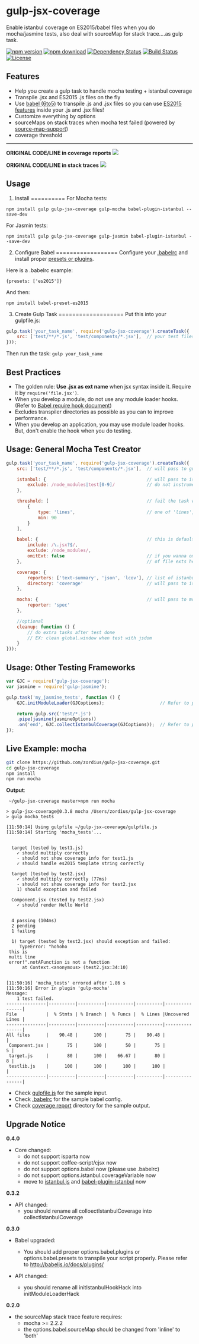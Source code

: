 gulp-jsx-coverage
=================

Enable istanbul coverage on ES2015/babel files when you do mocha/jasmine tests, also deal with sourceMap for stack trace....as gulp task.

[![npm version](https://img.shields.io/npm/v/gulp-jsx-coverage.svg)](https://www.npmjs.org/package/gulp-jsx-coverage) [![npm download](https://img.shields.io/npm/dm/gulp-jsx-coverage.svg)](https://www.npmjs.org/package/gulp-jsx-coverage) [![Dependency Status](https://david-dm.org/zordius/gulp-jsx-coverage.svg)](https://david-dm.org/zordius/gulp-jsx-coverage) [![Build Status](https://travis-ci.org/zordius/gulp-jsx-coverage.svg?branch=master)](https://travis-ci.org/zordius/gulp-jsx-coverage) [![License](https://img.shields.io/badge/license-MIT-green.svg)](LICENSE.txt)

Features
--------

* Help you create a gulp task to handle mocha testing + istanbul coverage
* Transpile .jsx and ES2015 .js files on the fly
* Use <a href="https://github.com/babel/babel">babel (6to5)</a> to transpile .js and .jsx files so you can use <a href="http://babeljs.io/docs/learn-es2015/">ES2015 features</a> inside your .js and .jsx files!
* Customize everything by options
* sourceMaps on stack traces when mocha test failed (powered by <a href="https://github.com/evanw/node-source-map-support">source-map-support</a>)
* coverage threshold

---

**ORIGINAL CODE/LINE in coverage reports**
<img src="demo1.png" />

**ORIGINAL CODE/LINE in stack traces**
<img src="demo2.jpg" />

Usage
-----

1. Install
==========
For Mocha tests:
```
npm install gulp gulp-jsx-coverage gulp-mocha babel-plugin-istanbul --save-dev
```

For Jasmin tests:
```
npm install gulp gulp-jsx-coverage gulp-jasmin babel-plugin-istanbul --save-dev
```

2. Configure Babel
==================
Configure your <a href="https://babeljs.io/docs/usage/babelrc/">.babelrc</a> and install proper <a href="https://babeljs.io/docs/plugins/">presets or plugins</a>.

Here is a .babelrc example:
```
{presets: ['es2015']}
```
And then:
```
npm install babel-preset-es2015
```

3. Create Gulp Task
===================
Put this into your gulpfile.js:
```javascript
gulp.task('your_task_name', require('gulp-jsx-coverage').createTask({
    src: ['test/**/*.js', 'test/components/*.jsx'],  // your test files
}));
```

Then run the task: `gulp your_task_name`

Best Practices
--------------

* The golden rule: **Use .jsx as ext name** when jsx syntax inside it. Require it by `require('file.jsx')`.
* When you develop a module, do not use any module loader hooks. (Refer to <a href="https://babeljs.io/docs/usage/require/">Babel require hook document</a>)
* Excludes transpiler directories as possible as you can to improve performance.
* When you develop an application, you may use module loader hooks. But, don't enable the hook when you do testing.

Usage: General Mocha Test Creator
---------------------------------

```javascript
gulp.task('your_task_name', require('gulp-jsx-coverage').createTask({
    src: ['test/**/*.js', 'test/components/*.jsx'],  // will pass to gulp.src as mocha tests

    istanbul: {                                      // will pass to istanbul, this is default setting
        exclude: /node_modules|test[0-9]/            // do not instrument these files
    },

    threshold: [                                     // fail the task when coverage lower than one of this array
        {
            type: 'lines',                           // one of 'lines', 'statements', 'functions', 'banches'
            min: 90
        }
    ],

    babel: {                                         // this is default setting
        include: /\.jsx?$/,
        exclude: /node_modules/,
        omitExt: false                               // if you wanna omit file ext when require(), put an array
    },                                               // of file exts here. Ex: ['.jsx', '.es6'] (NOT RECOMMENDED)

    coverage: {
        reporters: ['text-summary', 'json', 'lcov'], // list of istanbul reporters
        directory: 'coverage'                        // will pass to istanbul reporters
    },

    mocha: {                                         // will pass to mocha
        reporter: 'spec'
    },

    //optional
    cleanup: function () {
        // do extra tasks after test done
        // EX: clean global.window when test with jsdom
    }
}));
```

Usage: Other Testing Frameworks
-------------------------------
```javascript
var GJC = require('gulp-jsx-coverage');
var jasmine = require('gulp-jasmine');

gulp.task('my_jasmine_tests', function () {
    GJC.initModuleLoader(GJCoptions);                     // Refer to previous gulp-jsx-coverage options

    return gulp.src('test/*.js')
    .pipe(jasmine(jasmineOptions))
    .on('end', GJC.collectIstanbulCoverage(GJCoptions));  // Refer to previous gulp-jsx-coverage options
});
```

Live Example: mocha
-------------------

```sh
git clone https://github.com/zordius/gulp-jsx-coverage.git
cd gulp-jsx-coverage
npm install
npm run mocha
```

**Output**:

```
 ~/gulp-jsx-coverage master>npm run mocha

> gulp-jsx-coverage@0.3.8 mocha /Users/zordius/gulp-jsx-coverage
> gulp mocha_tests

[11:50:14] Using gulpfile ~/gulp-jsx-coverage/gulpfile.js
[11:50:14] Starting 'mocha_tests'...


  target (tested by test1.js)
    ✓ should multiply correctly
    - should not show coverage info for test1.js
    ✓ should handle es2015 template string correctly

  target (tested by test2.jsx)
    ✓ should multiply correctly (77ms)
    - should not show coverage info for test2.jsx
    1) should exception and failed

  Component.jsx (tested by test2.jsx)
    ✓ should render Hello World


  4 passing (104ms)
  2 pending
  1 failing

  1) target (tested by test2.jsx) should exception and failed:
     TypeError: "hohoho
 this is
 multi line
 error!".notAFunction is not a function
      at Context.<anonymous> (test2.jsx:34:10)


[11:50:16] 'mocha_tests' errored after 1.86 s
[11:50:16] Error in plugin 'gulp-mocha'
Message:
    1 test failed.
---------------|----------|----------|----------|----------|----------------|
File           |  % Stmts | % Branch |  % Funcs |  % Lines |Uncovered Lines |
---------------|----------|----------|----------|----------|----------------|
All files      |    90.48 |      100 |       75 |    90.48 |                |
 Component.jsx |       75 |      100 |       50 |       75 |              5 |
 target.js     |       80 |      100 |    66.67 |       80 |              8 |
 testlib.js    |      100 |      100 |      100 |      100 |                |
---------------|----------|----------|----------|----------|----------------|
```

* Check <a href="gulpfile.js">gulpfile.js</a> for the sample input.
* Check <a href=".babelrc">.babelrc</a> for the sample babel config.
* Check <a href="http://zordius.github.io/gulp-jsx-coverage/lcov-report/">coverage report</a> directory for the sample output.

Upgrade Notice
--------------

**0.4.0**
* Core changed:
  * do not support isparta now
  * do not support coffee-script/cjsx now
  * do not support options.babel now (please use .babelrc)
  * do not support options.istanbul.coverageVariable now
  * move to <a href="https://github.com/istanbuljs">istanbul.js</a> and <a href="https://github.com/istanbuljs/babel-plugin-istanbul">babel-plugin-istanbul</a> now

**0.3.2**

* API changed:
  * you should rename all colloectIstanbulCoverage into collectIstanbulCoverage

**0.3.0**

* Babel upgraded:
  * You should add proper options.babel.plugins or options.babel.presets to transpile your script properly. Please refer to http://babeljs.io/docs/plugins/

* API changed:
  * you should rename all initIstanbulHookHack into initModuleLoaderHack

**0.2.0**

* the sourceMap stack trace feature requires:
  * mocha >= 2.2.2
  * the options.babel.sourceMap should be changed from 'inline' to 'both'

